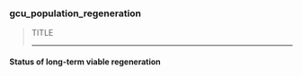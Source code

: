 ### gcu_population_regeneration



> TITLE
> 
> ------

#### Status of long-term viable regeneration